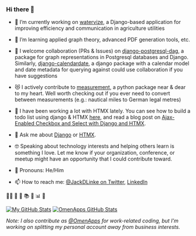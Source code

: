 ### Hi there 👋

- 🔭 I’m currently working on [watervize](https://www.watervize.com), a Django-based application for improving efficiency and communication in agriculture utilities
- 🌱 I’m learning applied graph theory, advanced PDF generation tools, etc.
- 👯 I welcome collaboration (PRs & Issues) on [django-postgresql-dag](https://www.github.com/OmenApps/django-postgresql-dag), a package for graph representations in Postgresql databases and Django. Similarly, [django-calendardate](https://github.com/OmenApps/django-calendardate), a django package with a calendar model and date metadata for querying against could use collaboration if you have suggestions

- 😻 I actively contribute to [measurement](https://github.com/coddingtonbear/python-measurement), a python package near & dear to my heart. Well worth checking out if you ever need to convert between measurements (e.g.: nautical miles to German legal metres)
- 🤔 I have been working a lot with HTMX lately. You can see how to build a todo list using django & HTMX [here](https://github.com/jacklinke/django-htmx-todo-list), and read a blog post on [Ajax-Enabled Checkbox and Select with Django and HTMX](https://jacklinke.com/2021/web/ajax-enabled-checkbox-and-select-with-django-and-htmx/).
- 💬 Ask me about [Django](https://www.djangoproject.com/) or [HTMX](https://htmx.org/).
- 🤓 Speaking about technology interests and helping others learn is something I love. Let me know if your organization, conference, or meetup might have an opportunity that I could contribute toward.
- 🤖 Pronouns: He/Him
- 📫 How to reach me: [@JackDLinke on Twitter](https://twitter.com/JackDLinke/), [LinkedIn](https://www.linkedin.com/in/jacklinke/)

🏳️‍🌈 🥾 🥞 📚 🌵 📊 🚀 

[![My GitHub Stats](https://github-readme-stats.vercel.app/api/?username=JackLinke&include_all_commits=true&count_private=true&theme=cobalt&showicons=true)]()
[![OmenApps GitHub Stats](https://github-readme-stats.vercel.app/api/?username=OmenApps&include_all_commits=true&count_private=true&theme=cobalt&showicons=true)]()


*Note: I also contribute as [@OmenApps](https://www.github.com/OmenApps/) for work-related coding, but I'm working on splitting my personal account away from business interests.*

